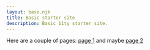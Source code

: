 ```yaml
---
layout: base.njk
title: Basic starter site
description: Basic 11ty starter site. 
---
```


Here are a couple of pages: [page 1](/section/page1) and maybe [page 2](/section/page2)